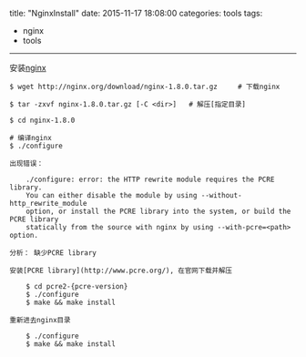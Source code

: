 title: "NginxInstall"
date: 2015-11-17 18:08:00
categories: tools
tags:
  - nginx
  - tools
---

安装[nginx](http://nginx.org/)

	$ wget http://nginx.org/download/nginx-1.8.0.tar.gz 	# 下载nginx

	$ tar -zxvf nginx-1.8.0.tar.gz [-C <dir>] 	# 解压[指定目录]

	$ cd nginx-1.8.0

	# 编译nginx
	$ ./configure 

	出现错误：

		./configure: error: the HTTP rewrite module requires the PCRE library.
		You can either disable the module by using --without-http_rewrite_module
		option, or install the PCRE library into the system, or build the PCRE library
		statically from the source with nginx by using --with-pcre=<path> option.

	分析： 缺少PCRE library

	安装[PCRE library](http://www.pcre.org/), 在官网下载并解压

		$ cd pcre2-{pcre-version}
		$ ./configure
		$ make && make install

	重新进去nginx目录

		$ ./configure
		$ make && make install 

